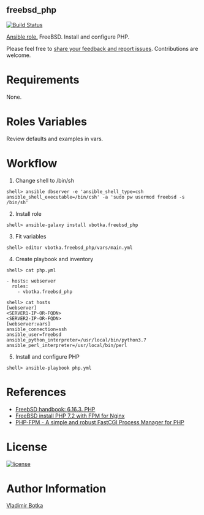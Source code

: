 ## freebsd_php

[![Build Status](https://travis-ci.org/vbotka/ansible-freebsd-php.svg?branch=master)](https://travis-ci.org/vbotka/ansible-freebsd-php)

[Ansible role.](https://galaxy.ansible.com/vbotka/freebsd_php/) FreeBSD. Install and configure PHP.

Please feel free to [share your feedback and report issues](https://github.com/vbotka/ansible-freebsd-php/issues). Contributions are welcome.


# Requirements

None.


# Roles Variables

Review defaults and examples in vars.


# Workflow

1) Change shell to /bin/sh

```
shell> ansible dbserver -e 'ansible_shell_type=csh ansible_shell_executable=/bin/csh' -a 'sudo pw usermod freebsd -s /bin/sh'
```

2) Install role

```
shell> ansible-galaxy install vbotka.freebsd_php
```

3) Fit variables

```
shell> editor vbotka.freebsd_php/vars/main.yml
```

4) Create playbook and inventory

```
shell> cat php.yml

- hosts: webserver
  roles:
    - vbotka.freebsd_php
```

```
shell> cat hosts
[webserver]
<SERVER1-IP-OR-FQDN>
<SERVER2-IP-OR-FQDN>
[webserver:vars]
ansible_connection=ssh
ansible_user=freebsd
ansible_python_interpreter=/usr/local/bin/python3.7
ansible_perl_interpreter=/usr/local/bin/perl
```

5) Install and configure PHP

```
shell> ansible-playbook php.yml
```
		

# References

- [FreebSD handbook: 6.16.3. PHP](https://www.freebsd.org/doc/en/books/porters-handbook/using-php.html)
- [FreeBSD install PHP 7.2 with FPM for Nginx](https://www.cyberciti.biz/faq/freebsd-install-php-7-2-with-fpm-for-nginx/)
- [PHP-FPM - A simple and robust FastCGI Process Manager for PHP](https://php-fpm.org/)


# License

[![license](https://img.shields.io/badge/license-BSD-red.svg)](https://www.freebsd.org/doc/en/articles/bsdl-gpl/article.html)


# Author Information

[Vladimir Botka](https://botka.link)
